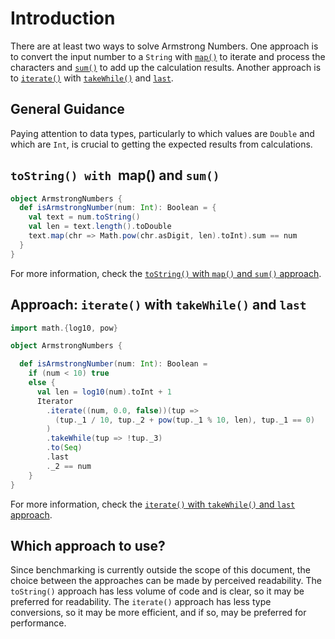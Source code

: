 # Introduction

There are at least two ways to solve Armstrong Numbers.
One approach is to convert the input number to a `String` with [`map()`][map] to iterate and process
the characters and [`sum()`][sum] to add up the calculation results.
Another approach is to [`iterate()`][iterate] with [`takeWhile()`][takewhile] and [`last`][last].

## General Guidance

Paying attention to data types, particularly to which values are `Double` and which are `Int`, is crucial to getting the expected results
from calculations.

## `toString() with `map() and `sum()`

```scala
object ArmstrongNumbers {
  def isArmstrongNumber(num: Int): Boolean = {
    val text = num.toString()
    val len = text.length().toDouble
    text.map(chr => Math.pow(chr.asDigit, len).toInt).sum == num
  }
}
```

For more information, check the [`toString()` with `map()` and `sum()` approach][approach-tostring-map-sum].

## Approach: `iterate()` with `takeWhile()` and `last`

```scala
import math.{log10, pow}

object ArmstrongNumbers {

  def isArmstrongNumber(num: Int): Boolean =
    if (num < 10) true
    else {
      val len = log10(num).toInt + 1
      Iterator
        .iterate((num, 0.0, false))(tup =>
          (tup._1 / 10, tup._2 + pow(tup._1 % 10, len), tup._1 == 0)
        )
        .takeWhile(tup => !tup._3)
        .to(Seq)
        .last
        ._2 == num
    }
}
```

For more information, check the [`iterate()` with `takeWhile()` and `last` approach][approach-iterate-takewhile-last].

## Which approach to use?

Since benchmarking is currently outside the scope of this document,
the choice between the approaches can be made by perceived readability.
The `toString()` approach has less volume of code and is clear, so it may be preferred for readability.
The `iterate()` approach has less type conversions, so it may be more efficient, and if so, may be preferred for performance. 

[map]: https://www.scala-lang.org/api/2.13.10/scala/collection/StringOps.html#map[B](f:Char=%3EB):IndexedSeq[B]
[sum]: https://www.scala-lang.org/api/2.13.10/scala/collection/IterableOnce.html#sum(implicitnum:scala.math.Numeric[A]):A
[iterate]: https://www.scala-lang.org/api/2.13.10/scala/collection/Iterator$.html#iterate[A](start:A,len:Int)(f:A=%3EA):CC[A]
[takewhile]: https://www.scala-lang.org/api/2.13.10/scala/collection/Iterator.html#takeWhile(p:A=%3EBoolean):Iterator[A]
[last]: https://www.scala-lang.org/api/2.13.10/scala/collection/Iterable.html#last:A
[approach-tostring-map-sum]: https://exercism.org/tracks/scala/exercises/armstrong-numbers/approaches/tostring-map-sum
[approach-iterate-takewhile-last]: https://exercism.org/tracks/scala/exercises/armstrong-numbers/approaches/iterate-takewhile-last
